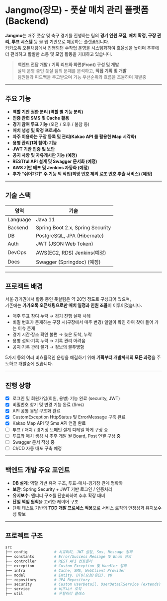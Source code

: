 # Jangmo(장모) - 풋살 매치 관리 플랫폼 (Backend)

**Jangmo**는 매주 풋살 및 축구 경기를 진행하는 팀의 **경기 인원 모집, 매치 확정, 구장 관리, 투표 시스템** 등 을 웹 기반으로 제공하는 플랫폼입니다.  
카카오톡 오픈채팅에서 진행되던 수작업 운영을 시스템화하여 효율성을 높이며 추후에 더 편리하고 활발한 소통 및 모임 활동을 기대하고 있습니다.

> **백엔드 전담 개발 / 기획 리드와 화면(Front) 구성 및 개발**  
> 실제 운영 중인 풋살 팀의 문제를 분석하고, **직접 기획 및 개발**  
> 팀원들과 피드백을 주고받으며 기능 우선순위와 흐름을 조율하며 개발중

---

## 주요 기능

- **역할 기반 권한 분리 (역할 별 기능 분리)**
- **인증 관련 SMS 및 Cache 활용** 
- **경기 참여 투표 기능** (오전 / 오후 / 불참 등)
- **매치 생성 및 확정 프로세스**
- **자주 이용하는 구장 등록 및 관리(Kakao API 를 활용한 Map 시각화)**
- **용병 관리(1회 참여) 기능**
- **JWT 기반 인증 및 보안**
- **공지 사항 및 자유게시판 기능 (예정)**
- **RESTful API 설계 및 Swagger 문서화 (예정)**
- **AWS 기반 배포 및 Jenkins 자동화 (예정)**
- **추가 "쉬어가기" 주 기능 외 작업(희망 번호 제외 로또 번호 추출 서비스) (예정)**
---

## 기술 스택

| 영역       | 기술                               |
|----------|----------------------------------|
| Language | Java 11                          |
| Backend  | Spring Boot 2.x, Spring Security |
| DB       | PostgreSQL, JPA (Hibernate)      |
| Auth     | JWT (JSON Web Token)             |
| DevOps   | AWS(EC2, RDS) Jenkins(예정)       |
| Docs     | Swagger (Springdoc) (예정)        |

---

## 프로젝트 배경

서울·경기권에서 활동 중인 풋살팀은 약 20명 정도로 구성되어 있으며,  
기존에는 **카카오톡 오픈채팅으로만 매치 일정과 인원 조율**이 이루어졌습니다.

- 매주 투표 참여 누락 → 경기 진행 실패 사례
- 비밀 번호가 존재하는 구장 시(구장에서 매주 변경) 일일이 확인 하여 찾아 들어 가는 이슈 존재
- 경기 시간·장소 확인 불편 → 늦은 도착, 누락
- 용병 섭외·기록 누락 → 기록 관리 어려움
- 공지·기록 관리 불가 → 정보의 불투명함

5가지 등의 여러 비효율적인 운영을 해결하기 위해 **기획부터 개발까지의 모든 과정**을 주도하고 개발중에 있습니다.

---

## 진행 상황
- [x] 로그인 및 회원가입(회원, 용병) 기능 완료 (security, JWT)
- [x] 비밀번호 찾기 및 변경 기능 완료 (Sms)
- [x] API 공통 응답 구조화 완료
- [x] CustomException HttpStatus 및 ErrorMessage 구축 완료
- [x] Kakao Map API 및 Sms API 연결 완료
- [ ] 투표 / 매치 / 경기장 도메인 설계 디테일 하게 구상 중
- [ ] 투표와 매치 생성 시 추후 개발 될 Board, Post 연결 구상 중
- [ ] Swagger 문서 작성 중
- [ ] CI/CD 자동 배포 구축 예정

---

## 백엔드 개발 주요 포인트

- **DB 설계**: 역할 기반 유저 구조, 투표-매치-경기장 관계 명확화
- **보안**: Spring Security + JWT 기반 로그인 / 인증처리
- **유지보수**: 엔티티 구조를 단순화하여 추후 확장 대비
- **단일 책임 원칙**을 고려한 레이어 구조
- 단위 테스트 기반의 **TDD 개발 프로세스 적용**으로 서비스 로직의 안정성과 유지보수성 확보

---

## 프로젝트 구조

```bash
src
├── config            # 시큐리티, JWT 설정, Sms, Message 정의
├── constants         # Error/Success Message 및 Enum 정의
├── controller        # REST API 컨트롤러
├── exception         # Custom Exception 및 Handler 정의
├── infra             # Cache, SMS, WebClient Provider
├── model             # Entity, DTO(요쳥/응답), VO
├── repository        # JPA Repository
├── security          # Custom UserDetail, UserDetailService (extends) 
├── service           # 비즈니스 로직
├── util              # 유틸리티 클래스